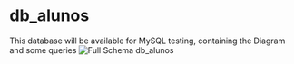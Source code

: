 # db_alunos
This database will be available for MySQL testing, containing the Diagram and some queries
![Full Schema db_alunos](https://user-images.githubusercontent.com/60563629/126830900-b41981c8-456f-40c5-bd01-c85b982d6f5a.png)
